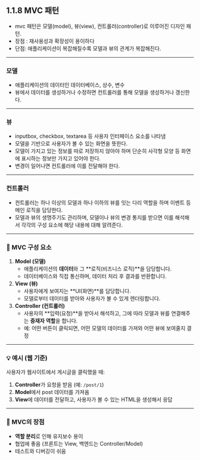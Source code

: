 ## 1.1.8 MVC 패턴

- mvc 패턴은 모델(model), 뷰(view), 컨트롤러(controller)로 이루어진 디자인 패턴.
- 장점 : 재사용성과 확장성이 용이하다
- 단점: 애플리케이션이 복잡해질수록 모델과 뷰의 관계가 복잡해진다.

---

### 모델

- 애플리케이션의 데이터인 데이터베이스, 상수, 변수
- 뷰에서 데이터를 생성하거나 수정하면 컨트롤러를 통해 모델을 생성하거나 갱신한다.

---

### 뷰

- inputbox, checkbox, textarea 등 사용자 인터페이스 요소를 나타냄
- 모델을 기반으로 사용자가 볼 수 있는 화면을 뜻한다.
- 모델이 가지고 있는 정보를 따로 저장하지 않아야 하며 단순히 사각형 모양 등 화면에 표시하는 정보만 가지고 있어야 한다.
- 변경이 일어나면 컨트롤러에 이를 전달해야 한다.

---

### 컨트롤러

- 컨트롤러는 하나 이상의 모델과 하나 이하의 뷰를 잇는 다리 역할을 하며 이벤트 등 메인 로직을 담당한다.
- 모델과 뷰의 생명주기도 관리하며, 모델이나 뷰의 변경 통지를 받으면 이를 해석해서 각각의 구성 요소에 해당 내용에 대해 알려준다.

---

### 🔧 MVC 구성 요소

1. **Model (모델)**
   - 애플리케이션의 **데이터**와 그 **로직(비즈니스 로직)**을 담당합니다.
   - 데이터베이스와 직접 통신하며, 데이터 처리 후 결과를 반환합니다.
2. **View (뷰)**
   - 사용자에게 보여지는 **UI(화면)**를 담당합니다.
   - 모델로부터 데이터를 받아와 사용자가 볼 수 있게 렌더링합니다.
3. **Controller (컨트롤러)**
   - 사용자의 **입력(요청)**을 받아서 해석하고, 그에 따라 모델과 뷰를 연결해주는 **중재자 역할**을 합니다.
   - 예: 어떤 버튼이 클릭되면, 어떤 모델의 데이터를 가져와 어떤 뷰에 보여줄지 결정

---

### 💡 예시 (웹 기준)

사용자가 웹사이트에서 게시글을 클릭했을 때:

1. **Controller**가 요청을 받음 (예: `/post/1`)
2. **Model**에서 post 데이터를 가져옴
3. **View**에 데이터를 전달하고, 사용자가 볼 수 있는 HTML을 생성해서 응답

---

### 📌 MVC의 장점

- **역할 분리**로 인해 유지보수 용이
- 협업에 좋음 (프론트는 View, 백엔드는 Controller/Model)
- 테스트와 디버깅이 쉬움
